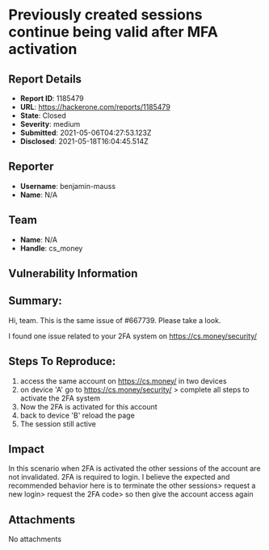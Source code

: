 # Previously created sessions continue being valid after MFA activation

## Report Details
- **Report ID**: 1185479
- **URL**: https://hackerone.com/reports/1185479
- **State**: Closed
- **Severity**: medium
- **Submitted**: 2021-05-06T04:27:53.123Z
- **Disclosed**: 2021-05-18T16:04:45.514Z

## Reporter
- **Username**: benjamin-mauss
- **Name**: N/A

## Team
- **Name**: N/A
- **Handle**: cs_money

## Vulnerability Information
## Summary:
Hi, team.
This is the same issue of #667739. Please take a look.

I found one issue related to your 2FA system on https://cs.money/security/

## Steps To Reproduce:

1. access the same account on https://cs.money/ in two devices
1. on device 'A' go to https://cs.money/security/ > complete all steps to activate the 2FA system
1. Now the 2FA is activated for this account
1. back to device 'B' reload the page
1. The session still active

## Impact

In this scenario when 2FA is activated the other sessions of the account are not invalidated.
2FA is required to login. I believe the expected and recommended behavior here is to terminate the other sessions> request a new login> request the 2FA code> so then give the account access again

## Attachments
No attachments
